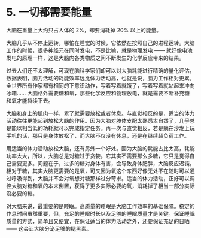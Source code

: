# 5. 一切都需要能量

大脑在重量上大约只占人体的 2%，却要消耗掉 20% 以上的能量。

大脑几乎从不停止运转，哪怕在睡觉的时候，它依然在按照自己的进程运转。大脑工作的时候，很多神经元在同时发电，不是比喻，就是物理发电 —— 就好像电池发电的原理一样，这是大脑内各类物质之间不断发生的化学反应带来的结果。

过去人们还不太理解，可现在脑科学家们却可以对大脑耗能进行精确的量化评估，数据表明，脑力活动的耗能效率远比体力活动高，也就是说，脑力工作相对更累。全世界所有作家都有相同的下意识动作，写着写着就饿了，写着写着就站起来冲向冰箱…… 大脑格外需要糖和氧，那些化学反应和物理放电，就是需要不断补充糖和氧才能持续下去。

大脑和身上的肌肉一样，累了就需要放松或者休息。与直觉相反的是，适当的体力活动往往更能起到放松大脑的作用。因为大脑对肢体支配太熟悉太自然了，几乎总是能以相当低的功耗就可以完成指定任务。再一次与直觉相反，若是躺在沙发上玩手机的话，那只是身体放松了，而大脑不仅没有休息，还是在继续超负荷工作。

用适当的体力活动放松大脑，还有另外一个好处。因为大脑的耗能占比太高，耗能功率太大，所以，大脑总是对糖过于贪婪。它其实不需要那么多糖，它只是觉得自己需要更多。问题在于，过多的糖对身体有害，会导致身体肥胖，大脑反应迟钝。相对于糖，其实大脑更需要的是氧，可又因为氧这个东西好像无处不在随时可以通过呼吸得到，大脑并不会对氧想对糖那样过分苛求。适当的体力活动，正好可以调控大脑对糖和氧的本末倒置，获得了更多实际必要的氧，消耗掉了相当一部分实际没必要的糖。

对大脑来说，最重要的是睡眠。高质量的睡眠是大脑工作效率的基础保障。稳定的作息时间虽然重要，但，充足的睡眠时长以及足够的睡眠质量才是关键。保证睡眠质量的方式，简单且又便宜，在保证适当的体力活动之外，还要保证充足的日晒 —— 这会让大脑分泌足够的褪黑素。